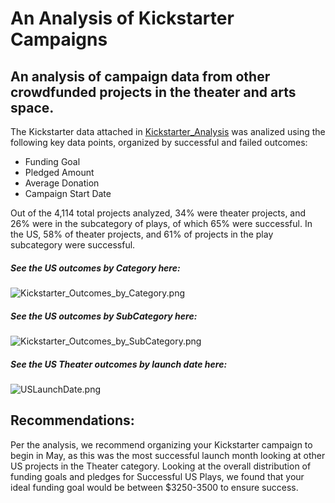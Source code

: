 # An Analysis of Kickstarter Campaigns
## An analysis of campaign data from other crowdfunded projects in the theater and arts space.

The Kickstarter data attached in [Kickstarter_Analysis](main/kickstarter-analysis/Kickstarter_Analysis.xlsx) was analized using the following key data points, organized by successful and failed outcomes:

- Funding Goal
- Pledged Amount
- Average Donation
- Campaign Start Date

Out of the 4,114 total projects analyzed, 34% were theater projects, and 26% were in the subcategory of plays, of which 65% were successful. In the US, 58% of theater projects, and 61% of projects in the play subcategory were successful. 

##### See the US outcomes by Category here:
![Kickstarter_Outcomes_by_Category.png](main/kickstarter-analysis/Kickstarter_Outcomes_by_Category.png)

##### See the US outcomes by SubCategory here:
![Kickstarter_Outcomes_by_SubCategory.png](main/kickstarter-analysis/Kickstarter_Outcomes_by_SubCategory.png)

##### See the US Theater outcomes by launch date here: 
![USLaunchDate.png](main/kickstarter-analysis/USLaunchDate.png)

## Recommendations:
Per the analysis, we recommend organizing your Kickstarter campaign to begin in May, as this was the most successful launch month looking at other US projects in the Theater category. Looking at the overall distribution of funding goals and pledges for Successful US Plays, we found that your ideal funding goal would be between $3250-3500 to ensure success. 
